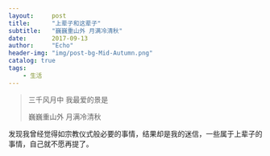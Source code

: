 ```yaml
---
layout:     post
title:      "上辈子和这辈子"
subtitle:   "巍巍重山外 月满冷清秋"
date:       2017-09-13
author:     "Echo"
header-img: "img/post-bg-Mid-Autumn.png"
catalog: true
tags:
    - 生活
---
```




 > 三千风月中  我最爱的景是
 >
 > 巍巍重山外   月满冷清秋

发现我曾经觉得如宗教仪式般必要的事情，结果却是我的迷信，一些属于上辈子的事情，自己就不愿再提了。
